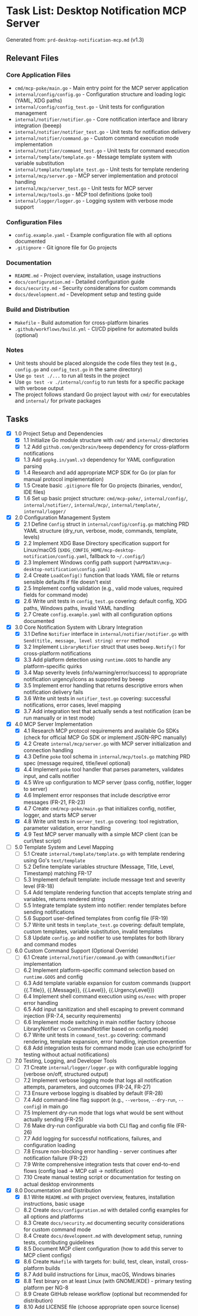# Task List: Desktop Notification MCP Server

Generated from: `prd-desktop-notification-mcp.md` (v1.3)

## Relevant Files

### Core Application Files
- `cmd/mcp-poke/main.go` - Main entry point for the MCP server application
- `internal/config/config.go` - Configuration structure and loading logic (YAML, XDG paths)
- `internal/config/config_test.go` - Unit tests for configuration management
- `internal/notifier/notifier.go` - Core notification interface and library integration (beeep)
- `internal/notifier/notifier_test.go` - Unit tests for notification delivery
- `internal/notifier/command.go` - Custom command execution mode implementation
- `internal/notifier/command_test.go` - Unit tests for command execution
- `internal/template/template.go` - Message template system with variable substitution
- `internal/template/template_test.go` - Unit tests for template rendering
- `internal/mcp/server.go` - MCP server implementation and protocol handling
- `internal/mcp/server_test.go` - Unit tests for MCP server
- `internal/mcp/tools.go` - MCP tool definitions (poke tool)
- `internal/logger/logger.go` - Logging system with verbose mode support

### Configuration Files
- `config.example.yaml` - Example configuration file with all options documented
- `.gitignore` - Git ignore file for Go projects

### Documentation
- `README.md` - Project overview, installation, usage instructions
- `docs/configuration.md` - Detailed configuration guide
- `docs/security.md` - Security considerations for custom commands
- `docs/development.md` - Development setup and testing guide

### Build and Distribution
- `Makefile` - Build automation for cross-platform binaries
- `.github/workflows/build.yml` - CI/CD pipeline for automated builds (optional)

### Notes

- Unit tests should be placed alongside the code files they test (e.g., `config.go` and `config_test.go` in the same directory)
- Use `go test ./...` to run all tests in the project
- Use `go test -v ./internal/config` to run tests for a specific package with verbose output
- The project follows standard Go project layout with `cmd/` for executables and `internal/` for private packages

## Tasks

- [x] 1.0 Project Setup and Dependencies
  - [x] 1.1 Initialize Go module structure with `cmd/` and `internal/` directories
  - [x] 1.2 Add `github.com/gen2brain/beeep` dependency for cross-platform notifications
  - [x] 1.3 Add `gopkg.in/yaml.v3` dependency for YAML configuration parsing
  - [x] 1.4 Research and add appropriate MCP SDK for Go (or plan for manual protocol implementation)
  - [x] 1.5 Create basic `.gitignore` file for Go projects (binaries, vendor/, IDE files)
  - [x] 1.6 Set up basic project structure: `cmd/mcp-poke/`, `internal/config/`, `internal/notifier/`, `internal/mcp/`, `internal/template/`, `internal/logger/`

- [x] 2.0 Configuration Management System
  - [x] 2.1 Define `Config` struct in `internal/config/config.go` matching PRD YAML structure (dry_run, verbose, mode, commands, template, levels)
  - [x] 2.2 Implement XDG Base Directory specification support for Linux/macOS (`$XDG_CONFIG_HOME/mcp-desktop-notification/config.yaml`, fallback to `~/.config/`)
  - [x] 2.3 Implement Windows config path support (`%APPDATA%\mcp-desktop-notification\config.yaml`)
  - [x] 2.4 Create `LoadConfig()` function that loads YAML file or returns sensible defaults if file doesn't exist
  - [x] 2.5 Implement config validation (e.g., valid mode values, required fields for command mode)
  - [x] 2.6 Write unit tests in `config_test.go` covering: default config, XDG paths, Windows paths, invalid YAML handling
  - [x] 2.7 Create `config.example.yaml` with all configuration options documented

- [x] 3.0 Core Notification System with Library Integration
  - [x] 3.1 Define `Notifier` interface in `internal/notifier/notifier.go` with `Send(title, message, level string) error` method
  - [x] 3.2 Implement `LibraryNotifier` struct that uses `beeep.Notify()` for cross-platform notifications
  - [x] 3.3 Add platform detection using `runtime.GOOS` to handle any platform-specific quirks
  - [x] 3.4 Map severity levels (info/warning/error/success) to appropriate notification urgency/icons as supported by beeep
  - [x] 3.5 Implement error handling that returns descriptive errors when notification delivery fails
  - [x] 3.6 Write unit tests in `notifier_test.go` covering: successful notifications, error cases, level mapping
  - [x] 3.7 Add integration test that actually sends a test notification (can be run manually or in test mode)

- [x] 4.0 MCP Server Implementation
  - [x] 4.1 Research MCP protocol requirements and available Go SDKs (check for official MCP Go SDK or implement JSON-RPC manually)
  - [x] 4.2 Create `internal/mcp/server.go` with MCP server initialization and connection handling
  - [x] 4.3 Define `poke` tool schema in `internal/mcp/tools.go` matching PRD spec (message required, title/level optional)
  - [x] 4.4 Implement `poke` tool handler that parses parameters, validates input, and calls notifier
  - [x] 4.5 Wire up configuration to MCP server (pass config, notifier, logger to server)
  - [x] 4.6 Implement error responses that include descriptive error messages (FR-21, FR-23)
  - [x] 4.7 Create `cmd/mcp-poke/main.go` that initializes config, notifier, logger, and starts MCP server
  - [x] 4.8 Write unit tests in `server_test.go` covering: tool registration, parameter validation, error handling
  - [x] 4.9 Test MCP server manually with a simple MCP client (can be curl/test script)

- [ ] 5.0 Template System and Level Mapping
  - [ ] 5.1 Create `internal/template/template.go` with template rendering using Go's `text/template`
  - [ ] 5.2 Define template variables structure (Message, Title, Level, Timestamp) matching FR-17
  - [ ] 5.3 Implement default template: include message text and severity level (FR-18)
  - [ ] 5.4 Add template rendering function that accepts template string and variables, returns rendered string
  - [ ] 5.5 Integrate template system into notifier: render templates before sending notifications
  - [ ] 5.6 Support user-defined templates from config file (FR-19)
  - [ ] 5.7 Write unit tests in `template_test.go` covering: default template, custom templates, variable substitution, invalid templates
  - [ ] 5.8 Update `config.go` and notifier to use templates for both library and command modes

- [ ] 6.0 Custom Command Support (Optional Override)
  - [ ] 6.1 Create `internal/notifier/command.go` with `CommandNotifier` implementation
  - [ ] 6.2 Implement platform-specific command selection based on `runtime.GOOS` and config
  - [ ] 6.3 Add template variable expansion for custom commands (support {{.Title}}, {{.Message}}, {{.Level}}, {{.UrgencyLevel}})
  - [ ] 6.4 Implement shell command execution using `os/exec` with proper error handling
  - [ ] 6.5 Add input sanitization and shell escaping to prevent command injection (FR-7.4, security requirements)
  - [ ] 6.6 Implement mode switching in main notifier factory (choose LibraryNotifier vs CommandNotifier based on config.mode)
  - [ ] 6.7 Write unit tests in `command_test.go` covering: command rendering, template expansion, error handling, injection prevention
  - [ ] 6.8 Add integration tests for command mode (can use echo/printf for testing without actual notifications)

- [ ] 7.0 Testing, Logging, and Developer Tools
  - [ ] 7.1 Create `internal/logger/logger.go` with configurable logging (verbose on/off, structured output)
  - [ ] 7.2 Implement verbose logging mode that logs all notification attempts, parameters, and outcomes (FR-24, FR-27)
  - [ ] 7.3 Ensure verbose logging is disabled by default (FR-28)
  - [ ] 7.4 Add command-line flag support (e.g., `--verbose`, `--dry-run`, `--config`) in main.go
  - [ ] 7.5 Implement dry-run mode that logs what would be sent without actually sending (FR-25)
  - [ ] 7.6 Make dry-run configurable via both CLI flag and config file (FR-26)
  - [ ] 7.7 Add logging for successful notifications, failures, and configuration loading
  - [ ] 7.8 Ensure non-blocking error handling - server continues after notification failure (FR-22)
  - [ ] 7.9 Write comprehensive integration tests that cover end-to-end flows (config load → MCP call → notification)
  - [ ] 7.10 Create manual testing script or documentation for testing on actual desktop environments

- [x] 8.0 Documentation and Distribution
  - [x] 8.1 Write `README.md` with project overview, features, installation instructions, basic usage
  - [ ] 8.2 Create `docs/configuration.md` with detailed config examples for all options and platforms
  - [ ] 8.3 Create `docs/security.md` documenting security considerations for custom command mode
  - [ ] 8.4 Create `docs/development.md` with development setup, running tests, contributing guidelines
  - [x] 8.5 Document MCP client configuration (how to add this server to MCP client configs)
  - [x] 8.6 Create `Makefile` with targets for: build, test, clean, install, cross-platform builds
  - [x] 8.7 Add build instructions for Linux, macOS, Windows binaries
  - [x] 8.8 Test binary on at least Linux (with GNOME/KDE) - primary testing platform per NG-8
  - [ ] 8.9 Create GitHub release workflow (optional but recommended for distribution)
  - [x] 8.10 Add LICENSE file (choose appropriate open source license)
